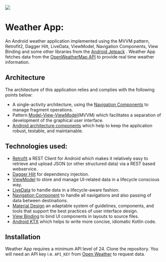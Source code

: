 ![](weather_app.png)
# Weather App:

An Android weather application implemented using the MVVM pattern, Retrofit2, Dagger Hilt, LiveData, ViewModel, Navigation Components, View Binding and some other libraries from the [Android Jetpack](https://developer.android.com/jetpack) . Weather App fetches data from the [OpenWeatherMap API](https://openweathermap.org/api) to provide real time weather information.


## Architecture
The architecture of this application relies and complies with the following points below:
* A single-activity architecture, using the [Navigation Components](https://developer.android.com/guide/navigation) to manage fragment operations.
* Pattern [Model-View-ViewModel](https://en.wikipedia.org/wiki/Model%E2%80%93view%E2%80%93viewmodel)(MVVM) which facilitates a separation of development of the graphical user interface.
* [Android architecture components](https://developer.android.com/topic/libraries/architecture/) which help to keep the application robust, testable, and maintainable.

## Technologies used:

* [Retrofit](https://square.github.io/retrofit/) a REST Client for Android which makes it relatively easy to retrieve and upload JSON (or other structured data) via a REST based webservice.
* [Dagger Hilt](https://dagger.dev/hilt/) for dependency injection.
* [ViewModel](https://developer.android.com/topic/libraries/architecture/viewmodel) to store and manage UI-related data in a lifecycle conscious way.
* [LiveData](https://developer.android.com/topic/libraries/architecture/livedata) to handle data in a lifecycle-aware fashion.
* [Navigation Component](https://developer.android.com/guide/navigation) to handle all navigations and also passing of data between destinations.
* [Material Design](https://material.io/develop/android/docs/getting-started/) an adaptable system of guidelines, components, and tools that support the best practices of user interface design.
* [View Binding](https://developer.android.com/topic/libraries/view-binding) to bind UI components in layouts to source files.
* [Android KTX](https://developer.android.com/kotlin/ktx) which helps to write more concise, idiomatic Kotlin code.

## Installation
Weather App requires a minimum API level of 24. Clone the repository. You will need an API key i.e. `API_KEY` from [Open Weather](https://openweathermap.org/) to request data.
